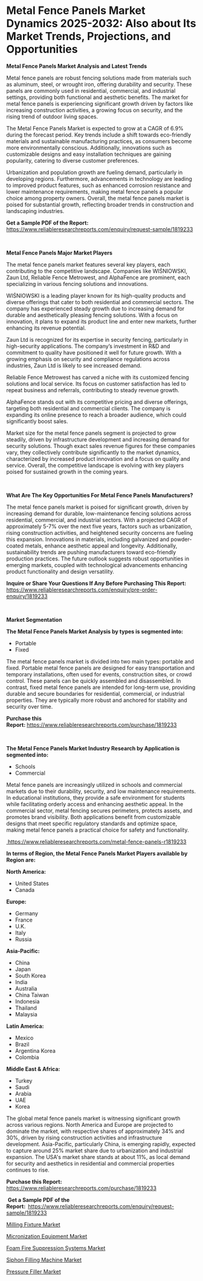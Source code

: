 <p><h1>Metal Fence Panels Market Dynamics 2025-2032: Also about Its Market Trends, Projections, and Opportunities</h1></p><p><strong>Metal Fence Panels Market Analysis and Latest Trends</strong></p>
<p><p>Metal fence panels are robust fencing solutions made from materials such as aluminum, steel, or wrought iron, offering durability and security. These panels are commonly used in residential, commercial, and industrial settings, providing both functional and aesthetic benefits. The market for metal fence panels is experiencing significant growth driven by factors like increasing construction activities, a growing focus on security, and the rising trend of outdoor living spaces.</p><p>The Metal Fence Panels Market is expected to grow at a CAGR of 6.9% during the forecast period. Key trends include a shift towards eco-friendly materials and sustainable manufacturing practices, as consumers become more environmentally conscious. Additionally, innovations such as customizable designs and easy installation techniques are gaining popularity, catering to diverse customer preferences. </p><p>Urbanization and population growth are fueling demand, particularly in developing regions. Furthermore, advancements in technology are leading to improved product features, such as enhanced corrosion resistance and lower maintenance requirements, making metal fence panels a popular choice among property owners. Overall, the metal fence panels market is poised for substantial growth, reflecting broader trends in construction and landscaping industries.</p></p>
<p><strong>Get a Sample PDF of the Report:&nbsp;</strong> <a href="https://www.reliableresearchreports.com/enquiry/request-sample/1819233?utm_campaign=115&utm_medium=2&utm_source=Github&utm_content=ia&utm_term=18022025&utm_id=metal-fence-panels">https://www.reliableresearchreports.com/enquiry/request-sample/1819233</a></p>
<p>&nbsp;</p>
<p><strong>Metal Fence Panels Major Market Players</strong></p>
<p><p>The metal fence panels market features several key players, each contributing to the competitive landscape. Companies like WIŚNIOWSKI, Zaun Ltd, Reliable Fence Metrowest, and AlphaFence are prominent, each specializing in various fencing solutions and innovations. </p><p>WIŚNIOWSKI is a leading player known for its high-quality products and diverse offerings that cater to both residential and commercial sectors. The company has experienced steady growth due to increasing demand for durable and aesthetically pleasing fencing solutions. With a focus on innovation, it plans to expand its product line and enter new markets, further enhancing its revenue potential.</p><p>Zaun Ltd is recognized for its expertise in security fencing, particularly in high-security applications. The company’s investment in R&D and commitment to quality have positioned it well for future growth. With a growing emphasis on security and compliance regulations across industries, Zaun Ltd is likely to see increased demand.</p><p>Reliable Fence Metrowest has carved a niche with its customized fencing solutions and local service. Its focus on customer satisfaction has led to repeat business and referrals, contributing to steady revenue growth. </p><p>AlphaFence stands out with its competitive pricing and diverse offerings, targeting both residential and commercial clients. The company is expanding its online presence to reach a broader audience, which could significantly boost sales.</p><p>Market size for the metal fence panels segment is projected to grow steadily, driven by infrastructure development and increasing demand for security solutions. Though exact sales revenue figures for these companies vary, they collectively contribute significantly to the market dynamics, characterized by increased product innovation and a focus on quality and service. Overall, the competitive landscape is evolving with key players poised for sustained growth in the coming years.</p></p>
<p>&nbsp;</p>
<p><strong>What Are The Key Opportunities For Metal Fence Panels Manufacturers?</strong></p>
<p><p>The metal fence panels market is poised for significant growth, driven by increasing demand for durable, low-maintenance fencing solutions across residential, commercial, and industrial sectors. With a projected CAGR of approximately 5-7% over the next five years, factors such as urbanization, rising construction activities, and heightened security concerns are fueling this expansion. Innovations in materials, including galvanized and powder-coated metals, enhance aesthetic appeal and longevity. Additionally, sustainability trends are pushing manufacturers toward eco-friendly production practices. The future outlook suggests robust opportunities in emerging markets, coupled with technological advancements enhancing product functionality and design versatility.</p></p>
<p><strong>Inquire or Share Your Questions If Any Before Purchasing This Report:</strong> <a href="https://www.reliableresearchreports.com/enquiry/pre-order-enquiry/1819233?utm_campaign=115&utm_medium=2&utm_source=Github&utm_content=ia&utm_term=18022025&utm_id=metal-fence-panels">https://www.reliableresearchreports.com/enquiry/pre-order-enquiry/1819233</a></p>
<p>&nbsp;</p>
<p><strong>Market Segmentation</strong></p>
<p><strong>The Metal Fence Panels Market Analysis by types is segmented into:</strong></p>
<p><ul><li>Portable</li><li>Fixed</li></ul></p>
<p><p>The metal fence panels market is divided into two main types: portable and fixed. Portable metal fence panels are designed for easy transportation and temporary installations, often used for events, construction sites, or crowd control. These panels can be quickly assembled and disassembled. In contrast, fixed metal fence panels are intended for long-term use, providing durable and secure boundaries for residential, commercial, or industrial properties. They are typically more robust and anchored for stability and security over time.</p></p>
<p><strong>Purchase this Report:&nbsp;</strong><a href="https://www.reliableresearchreports.com/purchase/1819233?utm_campaign=115&utm_medium=2&utm_source=Github&utm_content=ia&utm_term=18022025&utm_id=metal-fence-panels">https://www.reliableresearchreports.com/purchase/1819233</a></p>
<p>&nbsp;</p>
<p><strong>The Metal Fence Panels Market Industry Research by Application is segmented into:</strong></p>
<p><ul><li>Schools</li><li>Commercial</li></ul></p>
<p><p>Metal fence panels are increasingly utilized in schools and commercial markets due to their durability, security, and low maintenance requirements. In educational institutions, they provide a safe environment for students while facilitating orderly access and enhancing aesthetic appeal. In the commercial sector, metal fencing secures perimeters, protects assets, and promotes brand visibility. Both applications benefit from customizable designs that meet specific regulatory standards and optimize space, making metal fence panels a practical choice for safety and functionality.</p></p>
<p><a href="https://www.reliableresearchreports.com/metal-fence-panels-r1819233?utm_campaign=115&utm_medium=2&utm_source=Github&utm_content=ia&utm_term=18022025&utm_id=metal-fence-panels">&nbsp;https://www.reliableresearchreports.com/metal-fence-panels-r1819233</a></p>
<p><strong>In terms of Region, the Metal Fence Panels Market Players available by Region are:</strong></p>
<p>
    <p> <strong> North America: </strong>
        <ul>
            <li>United States</li>
            <li>Canada</li>
        </ul>
        </p> 
    <p> <strong> Europe: </strong>
        <ul>
            <li>Germany</li>
            <li>France</li>
            <li>U.K.</li>
            <li>Italy</li>
            <li>Russia</li>
        </ul>
        </p> 
    <p> <strong> Asia-Pacific: </strong>
        <ul>
            <li>China</li>
            <li>Japan</li>
            <li>South Korea</li>
            <li>India</li>
            <li>Australia</li>
            <li>China Taiwan</li>
            <li>Indonesia</li>
            <li>Thailand</li>
            <li>Malaysia</li>
        </ul>
        </p> 
    <p> <strong> Latin America: </strong>
        <ul>
            <li>Mexico</li>
            <li>Brazil</li>
            <li>Argentina Korea</li>
            <li>Colombia</li>
        </ul>
        </p> 
    <p> <strong> Middle East & Africa: </strong>
        <ul>
            <li>Turkey</li>
            <li>Saudi</li>
            <li>Arabia</li>
            <li>UAE</li>
            <li>Korea</li>
        </ul>
    </p>
    </p>
<p><p>The global metal fence panels market is witnessing significant growth across various regions. North America and Europe are projected to dominate the market, with respective shares of approximately 34% and 30%, driven by rising construction activities and infrastructure development. Asia-Pacific, particularly China, is emerging rapidly, expected to capture around 25% market share due to urbanization and industrial expansion. The USA's market share stands at about 11%, as local demand for security and aesthetics in residential and commercial properties continues to rise.</p></p>
<p><strong>Purchase this Report: </strong><a href="https://www.reliableresearchreports.com/purchase/1819233?utm_campaign=115&utm_medium=2&utm_source=Github&utm_content=ia&utm_term=18022025&utm_id=metal-fence-panels">https://www.reliableresearchreports.com/purchase/1819233</a></p>
<p>&nbsp;<strong>Get a Sample PDF of the Report:&nbsp;&nbsp;</strong><a href="https://www.reliableresearchreports.com/enquiry/request-sample/1819233?utm_campaign=115&utm_medium=2&utm_source=Github&utm_content=ia&utm_term=18022025&utm_id=metal-fence-panels">https://www.reliableresearchreports.com/enquiry/request-sample/1819233</a></p>
<p><strong></strong></p>
<p><p><a href="https://github.com/balapopepi/Market-Research-Report-List-1/blob/main/milling-fixture-market.md?utm_campaign=115&utm_medium=2&utm_source=Github&utm_content=ia&utm_term=18022025&utm_id=metal-fence-panels">Milling Fixture Market</a></p><p><a href="https://github.com/lynlynyusay/Market-Research-Report-List-1/blob/main/micronization-equipment-market.md?utm_campaign=115&utm_medium=2&utm_source=Github&utm_content=ia&utm_term=18022025&utm_id=metal-fence-panels">Micronization Equipment Market</a></p><p><a href="https://github.com/tashipmhuiri/Market-Research-Report-List-1/blob/main/foam-fire-suppression-systems-market.md?utm_campaign=115&utm_medium=2&utm_source=Github&utm_content=ia&utm_term=18022025&utm_id=metal-fence-panels">Foam Fire Suppression Systems Market</a></p><p><a href="https://github.com/adyawafurber1/Market-Research-Report-List-1/blob/main/siphon-filling-machine-market.md?utm_campaign=115&utm_medium=2&utm_source=Github&utm_content=ia&utm_term=18022025&utm_id=metal-fence-panels">Siphon Filling Machine Market</a></p><p><a href="https://github.com/akrachveslov/Market-Research-Report-List-1/blob/main/pressure-filler-market.md?utm_campaign=115&utm_medium=2&utm_source=Github&utm_content=ia&utm_term=18022025&utm_id=metal-fence-panels">Pressure Filler Market</a></p></p>
